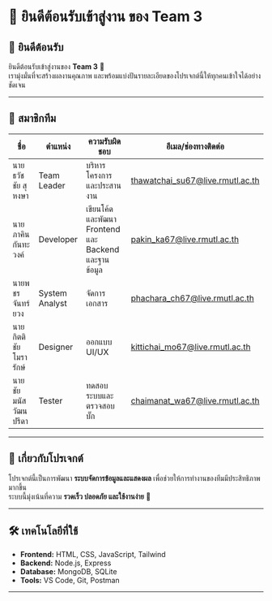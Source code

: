 # 🎉 ยินดีต้อนรับเข้าสู่งาน ของ Team 3

## 🌟 ยินดีต้อนรับ  
ยินดีต้อนรับเข้าสู่งานของ **Team 3** 🎊  
เรามุ่งมั่นที่จะสร้างผลงานคุณภาพ และพร้อมแบ่งปันรายละเอียดของโปรเจกต์นี้ให้ทุกคนเข้าใจได้อย่างชัดเจน  

---

## 👥 สมาชิกทีม

| ชื่อ                     | ตำแหน่ง           | ความรับผิดชอบ                                         | อีเมล/ช่องทางติดต่อ                         |
|--------------------------|-------------------|---------------------------------------------------------|-----------------------------------------------|
| นายธวัชชัย สุหงษา       | Team Leader      | บริหารโครงการและประสานงาน                              | thawatchai_su67@live.rmutl.ac.th            |
| นายภาคิน กันทะวงค์      | Developer        | เขียนโค้ดและพัฒนา Frontend และ Backend และฐานข้อมูล   | pakin_ka67@live.rmutl.ac.th                  |
| นายพชร จันทร์ยวง        | System Analyst   | จัดการเอกสาร                                             | phachara_ch67@live.rmutl.ac.th               |
| นายกิตติชัย โมรารักษ์   | Designer         | ออกแบบ UI/UX                                            | kittichai_mo67@live.rmutl.ac.th              |
| นายชัยมนัส วัฒนปรีดา    | Tester           | ทดสอบระบบและตรวจสอบบั๊ก                                | chaimanat_wa67@live.rmutl.ac.th              |

---

## 📌 เกี่ยวกับโปรเจกต์  
โปรเจกต์นี้เป็นการพัฒนา **ระบบจัดการข้อมูลและแสดงผล** เพื่อช่วยให้การทำงานของทีมมีประสิทธิภาพมากขึ้น  
ระบบนี้มุ่งเน้นที่ความ **รวดเร็ว ปลอดภัย และใช้งานง่าย** 🚀  

---

## 🛠️ เทคโนโลยีที่ใช้  
- **Frontend:** HTML, CSS, JavaScript, Tailwind  
- **Backend:** Node.js, Express  
- **Database:** MongoDB, SQLite  
- **Tools:** VS Code, Git, Postman  

---
